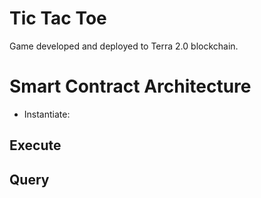 # Tic Tac Toe

Game developed and deployed to Terra 2.0 blockchain.

# Smart Contract Architecture

- Instantiate: 



## Execute



## Query


